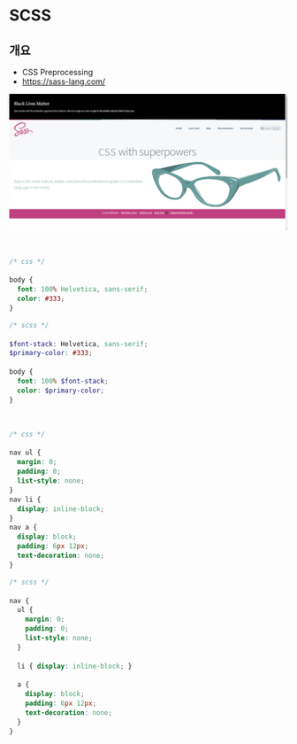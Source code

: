 # SCSS

## 개요

- CSS Preprocessing
- https://sass-lang.com/

![image-20211214235454090](03-01.assets/image-20211214235454090.png)

<br/>



```css
/* css */

body {
  font: 100% Helvetica, sans-serif;
  color: #333;
}
```

```scss
/* scss */

$font-stack: Helvetica, sans-serif;
$primary-color: #333;

body {
  font: 100% $font-stack;
  color: $primary-color;
}
```



<br/>



```css
/* css */

nav ul {
  margin: 0;
  padding: 0;
  list-style: none;
}
nav li {
  display: inline-block;
}
nav a {
  display: block;
  padding: 6px 12px;
  text-decoration: none;
}
```

```scss
/* scss */

nav {
  ul {
    margin: 0;
    padding: 0;
    list-style: none;
  }

  li { display: inline-block; }

  a {
    display: block;
    padding: 6px 12px;
    text-decoration: none;
  }
}
```



